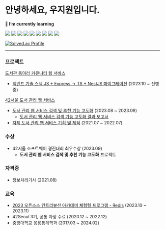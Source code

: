 # 안녕하세요, 우지원입니다.

<!--
**Jiwon-Woo/Jiwon-Woo** is a ✨ _special_ ✨ repository because its `README.md` (this file) appears on your GitHub profile.

Here are some ideas to get you started:

- 🔭 I’m currently working on ...
- 🌱 I’m currently learning ...
- 👯 I’m looking to collaborate on ...
- 🤔 I’m looking for help with ...
- 💬 Ask me about ...
- 📫 How to reach me: ...
- 😄 Pronouns: ...
- ⚡ Fun fact: ...
-->



**🌱 I’m currently learning**

<img src="https://img.shields.io/badge/Node.js-339933?style=flat-square&logo=nodedotjs&logoColor=white"/></a>
<img src="https://img.shields.io/badge/JavaScript-F7DF1E?style=flat-square&logo=javascript&logoColor=white"/></a>
<img src="https://img.shields.io/badge/TypeScript-3178C6?style=flat-square&logo=typescript&logoColor=white"/></a>
<img src="https://img.shields.io/badge/Express-000000?style=flat-square&logo=express&logoColor=white"/></a>
<img src="https://img.shields.io/badge/NestJS-E0234E?style=flat-square&logo=nestjs&logoColor=white"/></a>
<img src="https://img.shields.io/badge/Docker-2496ED?style=flat-square&logo=docker&logoColor=white"/></a>
<img src="https://img.shields.io/badge/MySQL-4479A1?style=flat-square&logo=mysql&logoColor=white"/></a>
<img src="https://img.shields.io/badge/React-61DAFB?style=flat-square&logo=react&logoColor=black"/></a>
<img src="https://img.shields.io/badge/Serverless-FD5750?style=flat-square&logo=serverless&logoColor=white"/></a>


[![Solved.ac Profile](http://mazassumnida.wtf/api/generate_badge?boj=wldnjs0607)](https://solved.ac/wldnjs0607)

---

### 프로젝트

[도서관 동아리 커뮤니티 웹 서비스](https://together.42jip.net)
  - [백엔드 기술 스택 JS + Express -> TS + NestJS 마이그레이션](https://github.com/Together42/nest-backend) (2023.10 ~ 진행중)

[42서울 도서 관리 웹 서비스](https://42library.kr)
  - [도서 관리 웹 서비스 검색 및 추천 기능 고도화](https://github.com/jiphyeonjeon-42/backend) (2023.08 ~ 2023.09)
    - [도서 관리 웹 서비스 검색 기능 고도화 결과 보고서](https://jiwon-woo.github.io/%EB%8F%84%EC%84%9C-%EA%B4%80%EB%A6%AC-%EC%9B%B9%EC%84%9C%EB%B9%84%EC%8A%A4-%EA%B2%80%EC%83%89-%EA%B3%A0%EB%8F%84%ED%99%94)
  - [자체 도서 관리 웹 서비스 기획 및 제작](https://github.com/jiphyeonjeon-42/frontend) (2021.07 ~ 2022.07)

### 수상
- 42서울 소프트웨어 경진대회 최우수상 (2023.09)
  - __도서 관리 웹 서비스 검색 및 추천 기능 고도화__ 프로젝트

### 자격증
- 정보처리기사 (2021.08)

### 교육
- [2023 오픈소스 컨트리뷰션 아카데미 체험형 프로그램 - Redis](https://github.com/charsyam/ossca-redis-2023) (2023.10 ~ 2023.11)
- 42Seoul 3기, 공통 과정 수료 (2020.12 ~ 2022.12)
- 중앙대학교 응용통계학과 (2017.03 ~ 2024.02)

